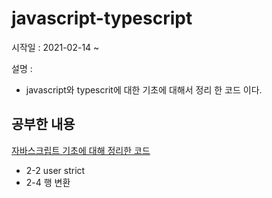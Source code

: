 # javascript-typescript

시작일 : 2021-02-14 ~

설명 : 
  - javascript와 typescrit에 대한 기초에 대해서 정리 한 코드 이다.
  

## 공부한 내용 

[자바스크립트 기초에 대해 정리한 코드](https://github.com/KimJinsu66/javascript-typescript/tree/main/javascript/2_javascripte_basic)
- 2-2 user strict
- 2-4 행 변환

